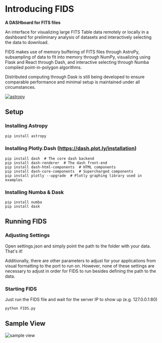 # Introducing FIDS 
**A DASHboard for FITS files**

An interface for visualizing large FITS Table data remotely or locally in a dashboard for preliminary analysis of datasets and interactively selecting the data to download.

FIDS makes use of memory buffering of FITS files through AstroPy, subsampling of data to fit into memory through NumPy, visualizing using Flask and React through Dash, and interactive selecting through Numba compiled point-in-polygon algorithms. 

Distributed computing through Dask is still being developed to ensure comparable performance and minimal setup is maintained under all circumstances. 

[![astropy](http://img.shields.io/badge/powered%20by-AstroPy-orange.svg?style=flat)](http://www.astropy.org/)

## Setup
### Installing Astropy
```cmd
pip install astropy
```

### Installing Plotly.Dash  (https://dash.plot.ly/installation)
```pip
pip install dash  # The core dash backend
pip install dash-renderer  # The dash front-end
pip install dash-html-components  # HTML components
pip install dash-core-components  # Supercharged components
pip install plotly --upgrade  # Plotly graphing library used in examples
```

### Installing Numba & Dask
```pip
pip install numba
pip install dask
```

## Running FIDS

### Adjusting Settings

Open settings.json and simply point the path to the folder with your data. That's it! 

Additionally, there are other parameters to adjust for your applications from visual formatting to the port to run on. However, none of these settings are necessary to adjust in order for FIDS to run besides defining the path to the data.

### Starting FIDS

Just run the FIDS file and wait for the server IP to show up (e.g. 127.0.0.1:80) 

```python
python FIDS.py
```

## Sample View
![sample view](https://github.com/the-rccg/FITS_dashboard/blob/master/assets/img/FIDS_screenshot.png)

